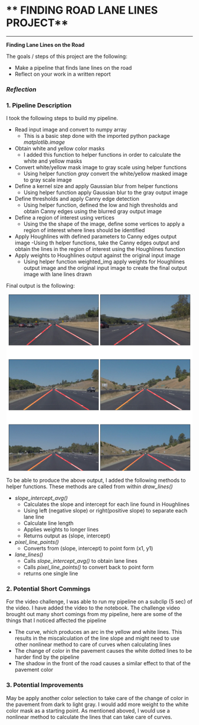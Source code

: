 # ** FINDING ROAD LANE LINES PROJECT**

---

**Finding Lane Lines on the Road**

The goals / steps of this project are the following:
* Make a pipeline that finds lane lines on the road
* Reflect on your work in a written report

### ***Reflection***

### 1. Pipeline Description
I took the following steps to build my pipeline. 
* Read input image and convert to numpy array
  - This is a basic step done with the imported python package _matplotlib.image_
* Obtain white and yellow color masks 
  - I added this function to helper functions in order to calculate the white and yellow masks
* Convert white/yellow mask image to gray scale using helper functions 
  - Using helper function _gray_ convert the white/yellow masked image to gray scale image
* Define a kernel size and apply Gaussian blur from helper functions
  - Using helper function apply Gaussian blur to the gray output image
* Define thresholds and apply Canny edge detection
  - Using helper function, defined the low and high thresholds and obtain Canny edges using the blurred gray output image
* Define a region of interest using vertices 
  - Using the the shape of the image, define some vertices to apply a region of interest where lines should be identified
* Apply Houghlines with defined parameters to Canny edges output image 
  -Using th helper functions, take the Canny edges output and obtain the lines in the region of interest using the Houghlines function
* Apply weights to Houghlines output against the original input image
  - Using helper function weighted_img apply weights for Houghlines output image and the original input image to create the final output image with lane lines drawn
  
Final output is the following:

![image1](/test_images/lane_lines_final.png)


To be able to produce the above output, I added the following methods to helper functions.
These methods are called from within _draw\_lines()_ 
* _slope\_intercept\_avg()_
   - Calculates the slope and intercept for each line found in Houghlines
   - Using left (negative slope) or right(positive slope) to separate each lane line
   - Calculate line length
   - Applies weights to longer lines
   - Returns output as (slope, intercept)
* _pixel\_line\_points()_
   - Converts from (slope, intercept) to point form (x1, y1)
* _lane\_lines()_
   - Calls _slope\_intercept\_avg()_ to obtain lane lines
   - Calls _pixel\_line\_points()_ to convert back to point form 
   - returns one single line

### 2. Potential Short Commings
For the video challenge, I was able to run my pipeline on a subclip (5 sec) of the video. I have added 
the video to the notebook. The challenge video brought out many short comings from my pipeline, here are
some of the things that I noticed affected the pipeline 
* The curve, which produces an arc in the yellow and white lines. This results in the miscalculation of the line slope
and might need to use other nonlinear method to care of curves when calculating lines
* The change of color in the pavement causes the white dotted lines to be harder find  by the pipeline
* The shadow in the front of the road causes a similar effect to that of the pavement color

### 3. Potential Improvements
May be apply another color selection to take care of the change of color in the pavement from dark to light
gray. I would add more weight to the white color mask as a starting point.
As mentioned aboved, I would use a nonlinear method to calculate the lines that can 
take care of curves. 
